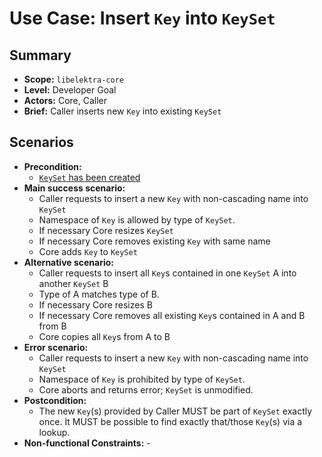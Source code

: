 # Use Case: Insert `Key` into `KeySet`

## Summary

- **Scope:** `libelektra-core`
- **Level:** Developer Goal
- **Actors:** Core, Caller
- **Brief:** Caller inserts new `Key` into existing `KeySet`

## Scenarios

- **Precondition:**
  - [`KeySet` has been created](UC_keyset_create.md)
- **Main success scenario:**
  - Caller requests to insert a new `Key` with non-cascading name into `KeySet`
  - Namespace of `Key` is allowed by type of `KeySet`.
  - If necessary Core resizes `KeySet`
  - If necessary Core removes existing `Key` with same name
  - Core adds `Key` to `KeySet`
- **Alternative scenario:**
  - Caller requests to insert all `Key`s contained in one `KeySet` A into another `KeySet` B
  - Type of A matches type of B.
  - If necessary Core resizes B
  - If necessary Core removes all existing `Key`s contained in A and B from B
  - Core copies all `Key`s from A to B
- **Error scenario:**
  - Caller requests to insert a new `Key` with non-cascading name into `KeySet`
  - Namespace of `Key` is prohibited by type of `KeySet`.
  - Core aborts and returns error; `KeySet` is unmodified.
- **Postcondition:**
  - The new `Key`(s) provided by Caller MUST be part of `KeySet` exactly once.
    It MUST be possible to find exactly that/those `Key`(s) via a lookup.
- **Non-functional Constraints:** -
